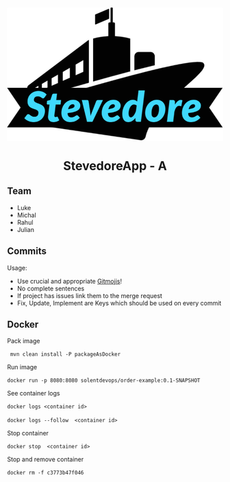 <div align="center">


![drawing](logo.png)

# StevedoreApp - A

</div>

## **Team**
+ Luke
+ Michal
+ Rahul
+ Julian


## **Commits**
Usage:

- Use crucial and appropriate [Gitmojis](https://gitmoji.carloscuesta.me/)!
- No complete sentences
- If project has issues link them to the merge request
- Fix, Update, Implement are Keys which should be used on every commit


## **Docker**


Pack image
```
 mvn clean install -P packageAsDocker
```

Run image
```
docker run -p 8080:8080 solentdevops/order-example:0.1-SNAPSHOT

```

See container logs
```
docker logs <container id>

docker logs --follow  <container id>
```

Stop container

```
docker stop  <container id>
```

Stop and remove container
```
docker rm -f c3773b47f046
```



